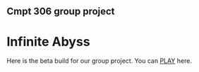 ## Cmpt 306 group project
# Infinite Abyss
Here is the beta build for our group project. You can [PLAY](https://infinite-abyss.pages.dev/play) here.
